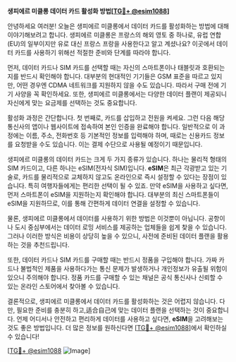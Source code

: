 **생피에르 미클롱 데이터 카드 활성화 방법[[TG💪+ @esim1088](https://t.me/s/esim1088)]**

안녕하세요 여러분! 오늘은 생피에르 미클롱에서 데이터 카드를 활성화하는 방법에 대해 이야기해보려고 합니다. 생피에르 미클롱은 프랑스의 해외 영토 중 하나로, 유럽 연합(EU)의 일부이지만 유로 대신 프랑스 프랑을 사용한다고 알고 계셨나요? 이곳에서 데이터 카드를 사용하기 위해선 적절한 준비와 단계를 따라야 합니다.

먼저, 데이터 카드나 SIM 카드를 선택할 때는 자신의 스마트폰이나 태블릿과 호환되는지를 반드시 확인해야 합니다. 대부분의 현대적인 기기들은 GSM 표준을 따르고 있지만, 어떤 경우엔 CDMA 네트워크를 지원하지 않을 수도 있습니다. 따라서 구매 전에 기기 사양을 꼭 확인하세요. 또한, 생피에르 미클롱에서는 다양한 데이터 플랜이 제공되니 자신에게 맞는 요금제를 선택하는 것도 중요합니다.

활성화 과정은 간단합니다. 첫 번째로, 카드를 삽입하고 전원을 켜세요. 그런 다음 해당 통신사의 앱이나 웹사이트에 접속하여 본인 인증을 완료해야 합니다. 일반적으로 이 과정에는 이름, 주소, 전화번호 등 기본적인 정보를 입력해야 하며, 때로는 신용카드 정보를 요청받을 수도 있습니다. 이는 결제 수단으로 사용될 예정이기 때문입니다.

생피에르 미클롱의 데이터 카드는 크게 두 가지 종류가 있습니다. 하나는 물리적 형태의 SIM 카드이고, 다른 하나는 eSIM(전자식 SIM)입니다. **eSIM**은 최근 각광받고 있는 기술로, 카드를 물리적으로 교체하지 않고도 온라인으로 즉시 설정할 수 있다는 장점이 있습니다. 특히 여행자들에게는 편리한 선택이 될 수 있죠. 만약 eSIM을 사용하고 싶다면, 먼저 스마트폰이 eSIM을 지원하는지 확인해야 합니다. 대부분의 최신 스마트폰들이 eSIM을 지원하므로, 이를 통해 간편하게 데이터 연결을 설정할 수 있습니다.

물론, 생피에르 미클롱에서 데이터를 사용하기 위한 방법은 이것뿐이 아닙니다. 공항이나 도시 중심부에서는 데이터 로밍 서비스를 제공하는 업체들을 쉽게 찾을 수 있습니다. 그러나 이러한 방식은 비용이 상당히 높을 수 있으니, 사전에 준비된 데이터 플랜을 활용하는 것을 추천드립니다.

또한, 데이터 카드나 SIM 카드를 구매할 때는 반드시 정품을 구입해야 합니다. 가짜 카드나 불법적인 제품을 사용하다가는 통신 문제가 발생하거나 개인정보가 유출될 위험이 있으니 주의해야 합니다. 정품 카드를 구매할 수 있는 채널은 공식 통신사나 신뢰할 수 있는 온라인 스토어에서 찾아볼 수 있습니다.

결론적으로, 생피에르 미클롱에서 데이터 카드를 활성화하는 것은 어렵지 않습니다. 다만, 필요한 준비를 충분히 하고,适合自己에 맞는 데이터 플랜을 선택하는 것이 중요합니다. 언제 어디서나 안전하고 편리하게 데이터를 사용하고 싶다면, **eSIM**을 고려해보는 것도 좋은 방법입니다. 더 많은 정보를 원하신다면 [[TG💪+ @esim1088](https://t.me/s/esim1088)]에서 확인하실 수 있습니다!

[[TG💪+ @esim1088](https://t.me/s/esim1088) ![Image](https://i.postimg.cc/Y0z9fWf4/image.png)]